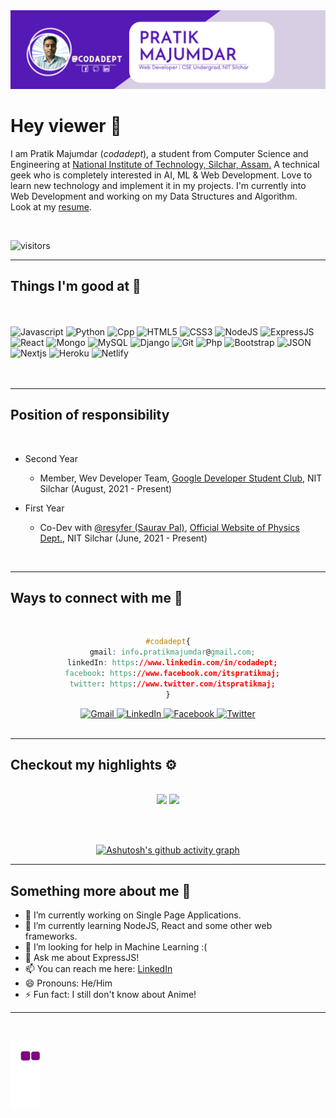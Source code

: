 <img title="Header" src="./resources/header.png"/>

<br>

# Hey viewer 👋

I am Pratik Majumdar (<i>codadept</i>), a student from Computer Science and Engineering at [National Institute of Technology, Silchar, Assam.](https://www.nits.ac.in) A technical geek who is completely interested in AI, ML & Web Development. Love to learn new technology and implement it in my projects. I'm currently into Web Development and working on my Data Structures and Algorithm.\
Look at my [resume](https://drive.google.com/file/d/1WrmvAO-tI5SCtnPcArFYQw-LeiZRZAWv/view?usp=sharing).

<br>

![visitors](https://visitor-badge.glitch.me/badge?page_id=codadept.codadept)

<hr>

## Things I'm good at 🤨

<br>
<br>
<!-- For badges visit https://github.com/alexandresanlim/Badges4-README.md-Profile#-languages- -->
<div>
  <img title="Javascript" src="https://img.shields.io/badge/JavaScript-F7DF1E?style=for-the-badge&logo=javascript&logoColor=black">
  <img title="Python" src="https://img.shields.io/badge/Python-3776AB?style=for-the-badge&logo=python&logoColor=white">
  <img title="Cpp" src="https://img.shields.io/badge/C%2B%2B-00599C?style=for-the-badge&logo=c%2B%2B&logoColor=white">
  <img title="HTML5" src="https://img.shields.io/badge/HTML5-E34F26?style=for-the-badge&logo=html5&logoColor=white">
  <img title="CSS3" src="https://img.shields.io/badge/CSS3-1572B6?style=for-the-badge&logo=css3&logoColor=white">
  <img title="NodeJS" src="https://img.shields.io/badge/Node.js-339933?style=for-the-badge&logo=nodedotjs&logoColor=white">
  <img title="ExpressJS" src="https://img.shields.io/badge/Express.js-000000?style=for-the-badge&logo=express&logoColor=white">
  <img title="React" src="https://img.shields.io/badge/React-20232A?style=for-the-badge&logo=react&logoColor=61DAFB">
  <img title="Mongo" src="https://img.shields.io/badge/MongoDB-4EA94B?style=for-the-badge&logo=mongodb&logoColor=white">
  <img title="MySQL" src="https://img.shields.io/badge/MySQL-00000F?style=for-the-badge&logo=mysql&logoColor=white">
  <img title="Django" src="https://img.shields.io/badge/Django-092E20?style=for-the-badge&logo=django&logoColor=green">
  <img title="Git" src="https://img.shields.io/badge/Git-F05032?style=for-the-badge&logo=git&logoColor=white">
  <img title="Php" src="https://img.shields.io/badge/PHP-777BB4?style=for-the-badge&logo=php&logoColor=white">
  <img title="Bootstrap" src="https://img.shields.io/badge/Bootstrap-563D7C?style=for-the-badge&logo=bootstrap&logoColor=white">
  <img title="JSON" src="https://img.shields.io/badge/json-5E5C5C?style=for-the-badge&logo=json&logoColor=white">
  <img title="Nextjs" src="https://img.shields.io/badge/next.js-000000?style=for-the-badge&logo=nextdotjs&logoColor=white">
  <img title="Heroku" src="https://img.shields.io/badge/Heroku-430098?style=for-the-badge&logo=heroku&logoColor=white">
  <img title="Netlify" src="https://img.shields.io/badge/Netlify-00C7B7?style=for-the-badge&logo=netlify&logoColor=white">
</div>

<br>
<br>
<hr>

## Position of responsibility

<br>

  - Second Year

    - Member, Wev Developer Team, [Google Developer Student Club](https://www.facebook.com/gdscnits), NIT Silchar (August, 2021 - Present)

  - First Year

    - Co-Dev with [@resyfer (Saurav Pal)](https://www.github.com/resyfer), [Official Website of Physics Dept.](http://www.nits.ac.in/departments/physics/physics.php), NIT Silchar (June, 2021 - Present)

<br>
<hr>

## Ways to connect with me 🤝

<br>

<div align='center'>

```css
#codadept{
  gmail: info.pratikmajumdar@gmail.com;
  linkedIn: https://www.linkedin.com/in/codadept;
  facebook: https://www.facebook.com/itspratikmaj;
  twitter: https://www.twitter.com/itspratikmaj;
}
```

</div>
<div align="center">
  <a href="https://mail.google.com/mail/u/0/?view=cm&fs=1&to=info.pratikmajumdar@gmail.com&tf=1">
    <img alt="Gmail" src="https://img.shields.io/badge/Gmail-D14836?style=for-the-badge&logo=gmail&logoColor=white" />
  </a>
  <a href="https://www.linkedin.com/in/codadept">
    <img alt="LinkedIn" src="https://img.shields.io/badge/LinkedIn-0077B5?style=for-the-badge&logo=linkedin&logoColor=white" />
  </a>
  <a href="https://www.facebook.com/itspratikmaj">
    <img alt="Facebook" src="https://img.shields.io/badge/Facebook-1877F2?style=for-the-badge&logo=facebook&logoColor=white" />
  </a>
  <a href="https://www.twitter.com/itspratikmaj">
    <img alt="Twitter" src="https://img.shields.io/badge/Twitter-1DA1F2?style=for-the-badge&logo=twitter&logoColor=white" />
  </a>
</div>

<br>
<hr>

## Checkout my highlights ⚙

<br>

<div align="center" width="100%">
    <img height="150" src="https://github-readme-stats.vercel.app/api/top-langs/?username=codadept&layout=compact&theme=dracula">
    <img height="150" src="https://github-readme-stats.vercel.app/api?username=codadept&show_icons=true&theme=dracula&count_private=t&hide=stars">
</div>

<br><br>

<div align="center">

[![Ashutosh's github activity graph](https://activity-graph.herokuapp.com/graph?username=codadept&custom_title=Checkout%20My%20Contribution%20Graph&hide_border=true)](https://github.com/ashutosh00710/github-readme-activity-graph)

</div>

<hr>

## Something more about me 🙋

- 🔭 I’m currently working on Single Page Applications.
- 🌱 I’m currently learning NodeJS, React and some other web frameworks.
- 🤔 I’m looking for help in Machine Learning :(
- 💬 Ask me about ExpressJS!
- 📫 You can reach me here: [LinkedIn](https://www.linkedin.com/in/codadept/)
- 😄 Pronouns: He/Him
- ⚡ Fun fact: I still don't know about Anime!
<hr>
<br>

![snake gif](https://github.com/codadept/codadept/blob/output/github-contribution-grid-snake.gif)

